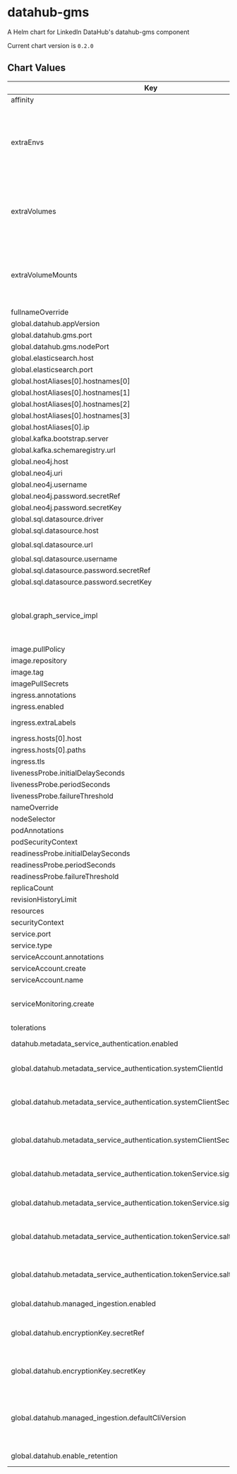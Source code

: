 datahub-gms
===========
A Helm chart for LinkedIn DataHub's datahub-gms component

Current chart version is `0.2.0`

## Chart Values

| Key | Type | Default | Description |
|-----|------|---------|-------------|
| affinity | object | `{}` |  |
| extraEnvs | Extra [environment variables][] which will be appended to the `env:` definition for the container | `[]` |
| extraVolumes | Templatable string of additional `volumes` to be passed to the `tpl` function | "" |
| extraVolumeMounts | Templatable string of additional `volumeMounts` to be passed to the `tpl` function | "" |
| fullnameOverride | string | `"datahub-gms-deployment"` |  |
| global.datahub.appVersion | string | `"1.0"` |  |
| global.datahub.gms.port | string | `"8080"` |  |
| global.datahub.gms.nodePort | string | `""` |  |
| global.elasticsearch.host | string | `"elasticsearch"` |  |
| global.elasticsearch.port | string | `"9200"` |  |
| global.hostAliases[0].hostnames[0] | string | `"broker"` |  |
| global.hostAliases[0].hostnames[1] | string | `"mysql"` |  |
| global.hostAliases[0].hostnames[2] | string | `"elasticsearch"` |  |
| global.hostAliases[0].hostnames[3] | string | `"neo4j"` |  |
| global.hostAliases[0].ip | string | `"192.168.0.104"` |  |
| global.kafka.bootstrap.server | string | `"broker:9092"` |  |
| global.kafka.schemaregistry.url | string | `"http://schema-registry:8081"` |  |
| global.neo4j.host | string | `"neo4j:7474"` |  |
| global.neo4j.uri | string | `"bolt://neo4j"` |  |
| global.neo4j.username | string | `"neo4j"` |  |
| global.neo4j.password.secretRef | string | `"neo4j-secrets"` |  |
| global.neo4j.password.secretKey | string | `"neo4j-password"` |  |
| global.sql.datasource.driver | string | `"com.mysql.cj.jdbc.Driver"` |  |
| global.sql.datasource.host | string | `"mysql"` |  |
| global.sql.datasource.url | string | `"jdbc:mysql://mysql:3306/datahub?verifyServerCertificate=false\u0026useSSL=true"` |  |
| global.sql.datasource.username | string | `"datahub"` |  |
| global.sql.datasource.password.secretRef | string | `"mysql-secrets"` |  |
| global.sql.datasource.password.secretKey | string | `"mysql-password"` |  |
| global.graph_service_impl | string | `neo4j` | One of `neo4j` or `elasticsearch`. Determines which backend to use for the GMS graph service. Elastic is recommended for a simplified deployment. Neo4j will be the default for now to maintain backwards compatibility |
| image.pullPolicy | string | `"IfNotPresent"` |  |
| image.repository | string | `"linkedin/datahub-gms"` |  |
| image.tag | string | `"head"` |  |
| imagePullSecrets | list | `[]` |  |
| ingress.annotations | object | `{}` |  |
| ingress.enabled | bool | `false` |  |
| ingress.extraLabels | object | `{}` | provides extra labels for ingress configuration |
| ingress.hosts[0].host | string | `"chart-example.local"` |  |
| ingress.hosts[0].paths | list | `[]` |  |
| ingress.tls | list | `[]` |  |
| livenessProbe.initialDelaySeconds | int | `60` |  |
| livenessProbe.periodSeconds | int | `30` |  |
| livenessProbe.failureThreshold | int | `8` |  |
| nameOverride | string | `""` |  |
| nodeSelector | object | `{}` |  |
| podAnnotations | object | `{}` |  |
| podSecurityContext | object | `{}` |  |
| readinessProbe.initialDelaySeconds | int | `60` |  |
| readinessProbe.periodSeconds | int | `30` |  |
| readinessProbe.failureThreshold | int | `8` |  |
| replicaCount | int | `1` |  |
| revisionHistoryLimit | int | `10` |  |
| resources | object | `{}` |  |
| securityContext | object | `{}` |  |
| service.port | int | `8080` |  |
| service.type | string | `"LoadBalancer"` |  |
| serviceAccount.annotations | object | `{}` |  |
| serviceAccount.create | bool | `true` |  |
| serviceAccount.name | string | `nil` |  |
| serviceMonitoring.create | bool | `false` | If set true and `global.datahub.monitoring.enablePrometheus` is set `true` it will create a ServiceMonitor resource |
| tolerations | list | `[]` |  |
| datahub.metadata_service_authentication.enabled | bool | `false` | Whether Metadata Service Authentication is enabled. |
| global.datahub.metadata_service_authentication.systemClientId | string | `"__datahub_system"` | The internal system id that is used to communicate with DataHub GMS. Required if metadata_service_authentication is 'true'. |
| global.datahub.metadata_service_authentication.systemClientSecret.secretRef | string | `nil` | The reference to a secret containing the internal system secret that is used to communicate with DataHub GMS. Required if metadata_service_authentication is 'true'. |
| global.datahub.metadata_service_authentication.systemClientSecret.secretKey | string | `nil` | The key of a secret containing the internal system secret that is used to communicate with DataHub GMS. Required if metadata_service_authentication is 'true'. |
| global.datahub.metadata_service_authentication.tokenService.signingKey.secretRef | string | `nil` | The reference to a secret containing the internal system secret that is used to sign JWT auth tokens issued by DataHub GMS. |
| global.datahub.metadata_service_authentication.tokenService.signingKey.secretKey | string | `nil` | The key of a secret containing the internal system secret that is used to sign JWT auth tokens issued by DataHub GMS. |
| global.datahub.metadata_service_authentication.tokenService.salt.secretRef | string | `nil` | The reference to a secret containing the internal system salt that is used to salt JWT auth tokens signatures issued by DataHub GMS that is part of the metadata graph. |
| global.datahub.metadata_service_authentication.tokenService.salt.secretKey | string | `nil` | The key of a secret containing the internal system secret that is used to to salt JWT auth tokens signatures issued by DataHub GMS that is part of the metadata graph. |
| global.datahub.managed_ingestion.enabled | bool | `true` | Whether or not UI-based ingestion experience is enabled. |
| global.datahub.encryptionKey.secretRef | string | `nil` | The reference to a secret containing an alpha-numeric encryption key, which is used to encrypt Secrets on DataHub. Required if managed_ingestion_enabled is 'true'. |
| global.datahub.encryptionKey.secretKey | string | `nil` | The key of a secret containing an alpha-numeric encryption key, which is used to encrypt Secrets on DataHub. Required if managed_ingestion_enabled is 'true'. |
| global.datahub.managed_ingestion.defaultCliVersion | string | `0.8.41` | This is the version of the DataHub CLI to use for UI ingestion, by default. You do not need to explicitly provide this. By default the underlying datahub-gms container will provide a latest version compatible with the server. |
| global.datahub.enable_retention | bool | `false` | Whether or not to enable retention on local DB |
